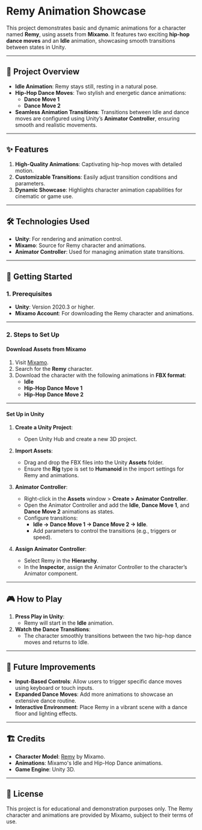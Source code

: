 
# **Remy Animation Showcase**  

This project demonstrates basic and dynamic animations for a character named **Remy**, using assets from **Mixamo**. It features two exciting **hip-hop dance moves** and an **Idle** animation, showcasing smooth transitions between states in Unity.  

---

## 🎯 **Project Overview**  

- **Idle Animation**: Remy stays still, resting in a natural pose.  
- **Hip-Hop Dance Moves**: Two stylish and energetic dance animations:  
  - **Dance Move 1** 
  - **Dance Move 2**  
- **Seamless Animation Transitions**: Transitions between Idle and dance moves are configured using Unity’s **Animator Controller**, ensuring smooth and realistic movements.  

---

## ✨ **Features**  

1. **High-Quality Animations**: Captivating hip-hop moves with detailed motion.  
2. **Customizable Transitions**: Easily adjust transition conditions and parameters.  
3. **Dynamic Showcase**: Highlights character animation capabilities for cinematic or game use.  

---

## 🛠️ **Technologies Used**  

- **Unity**: For rendering and animation control.  
- **Mixamo**: Source for Remy character and animations.  
- **Animator Controller**: Used for managing animation state transitions.  

---

## 🚀 **Getting Started**  

### **1. Prerequisites**  

- **Unity**: Version 2020.3 or higher.  
- **Mixamo Account**: For downloading the Remy character and animations.  

---

### **2. Steps to Set Up**  

#### **Download Assets from Mixamo**  

1. Visit [Mixamo](https://www.mixamo.com).  
2. Search for the **Remy** character.  
3. Download the character with the following animations in **FBX format**:  
   - **Idle**  
   - **Hip-Hop Dance Move 1** 
   - **Hip-Hop Dance Move 2** 

---

#### **Set Up in Unity**  

1. **Create a Unity Project**:  
   - Open Unity Hub and create a new 3D project.  

2. **Import Assets**:  
   - Drag and drop the FBX files into the Unity **Assets** folder.  
   - Ensure the **Rig** type is set to **Humanoid** in the import settings for Remy and animations.  

3. **Animator Controller**:  
   - Right-click in the **Assets** window > **Create > Animator Controller**.  
   - Open the Animator Controller and add the **Idle**, **Dance Move 1**, and **Dance Move 2** animations as states.  
   - Configure transitions:  
     - **Idle → Dance Move 1 → Dance Move 2 → Idle**.  
     - Add parameters to control the transitions (e.g., triggers or speed).  

4. **Assign Animator Controller**:  
   - Select Remy in the **Hierarchy**.  
   - In the **Inspector**, assign the Animator Controller to the character’s Animator component.  

---

## 🎮 **How to Play**  

1. **Press Play in Unity**:  
   - Remy will start in the **Idle** animation.  
2. **Watch the Dance Transitions**:  
   - The character smoothly transitions between the two hip-hop dance moves and returns to Idle.  

---

## 🔮 **Future Improvements**  

- **Input-Based Controls**: Allow users to trigger specific dance moves using keyboard or touch inputs.  
- **Expanded Dance Moves**: Add more animations to showcase an extensive dance routine.  
- **Interactive Environment**: Place Remy in a vibrant scene with a dance floor and lighting effects.  

---

## 🏗️ **Credits**  

- **Character Model**: [Remy](https://www.mixamo.com) by Mixamo.  
- **Animations**: Mixamo's Idle and Hip-Hop Dance animations.  
- **Game Engine**: Unity 3D.  

---

## 📜 **License**  

This project is for educational and demonstration purposes only. The Remy character and animations are provided by Mixamo, subject to their terms of use.  

